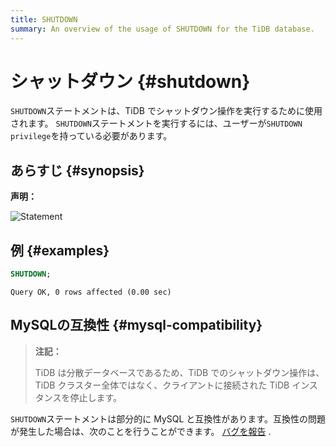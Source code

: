 ```yaml
---
title: SHUTDOWN
summary: An overview of the usage of SHUTDOWN for the TiDB database.
---
```


# シャットダウン {#shutdown}

`SHUTDOWN`ステートメントは、TiDB でシャットダウン操作を実行するために使用されます。 `SHUTDOWN`ステートメントを実行するには、ユーザーが`SHUTDOWN privilege`を持っている必要があります。

## あらすじ {#synopsis}

**声明：**

![Statement](/media/sqlgram/ShutdownStmt.png)

## 例 {#examples}

```sql
SHUTDOWN;
```

```
Query OK, 0 rows affected (0.00 sec)
```

## MySQLの互換性 {#mysql-compatibility}

> **注記：**
>
> TiDB は分散データベースであるため、TiDB でのシャットダウン操作は、TiDB クラスター全体ではなく、クライアントに接続された TiDB インスタンスを停止します。

`SHUTDOWN`ステートメントは部分的に MySQL と互換性があります。互換性の問題が発生した場合は、次のことを行うことができます。 [バグを報告](https://docs.pingcap.com/tidb/stable/support) .
